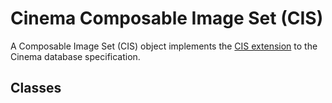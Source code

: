 # Cinema Composable Image Set (CIS)

A Composable Image Set (CIS) object implements the 
[CIS extension](https://github.com/cinemascience/cinema/blob/master/specs/dietrich/01/extensions/cis/1.0/cis_specification_v1-0.md)
to the Cinema database specification.

## Classes



